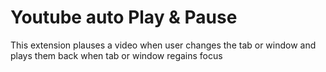 # Youtube auto Play & Pause

This extension plauses a video when user changes the tab or window and plays them back when tab or window regains focus

